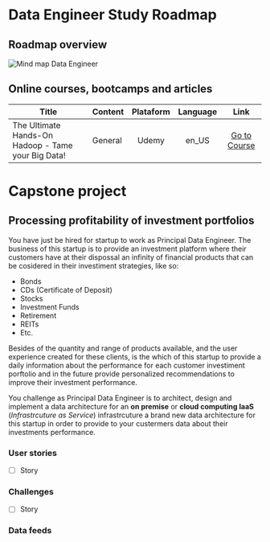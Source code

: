# Data Engineer Study Roadmap

## Roadmap overview

![Mind map Data Engineer](https://user-images.githubusercontent.com/10213510/90983332-a4486980-e543-11ea-81e3-a41d05fd1c18.png)

## Online courses, bootcamps and articles

| Title | Content |Plataform| Language | Link |
|-------|---------|:-------:|:--------:|:----:|
|The Ultimate Hands-On Hadoop - Tame your Big Data!| General | Udemy | en_US | [Go to Course](https://www.udemy.com/course/the-ultimate-hands-on-hadoop-tame-your-big-data/)

# Capstone project
## Processing profitability of investment portfolios 

You have just be hired for startup to work as Principal Data Engineer. The business of this startup is to provide an investment platform where their customers have at their dispossal an infinity of financial products that can be cosidered in their investiment strategies, like so:

- Bonds
- CDs (Certificate of Deposit)
- Stocks
- Investment Funds
- Retirement
- REITs
- Etc.

Besides of the quantity and range of products available, and the user experience created for these clients, is the which of this startup to provide a daily information about the performance for each customer investiment porftolio and in the future provide personalized recommendations to improve their investment performance.

You challenge as Principal Data Engineer is to architect, design and implement a data architecture for an **on premise** or **cloud computing IaaS** (*Infrastrcuture as Service*) infrastrcuture a brand new data architecture for this startup in order to provide to your custermers data about their investments performance. 


### User stories

-   [ ] Story

### Challenges

-   [ ] Story

### Data feeds
